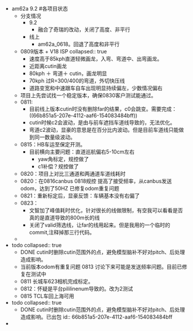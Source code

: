- am62a 9.2 #各项目状态
	- 分支情况
		- 9.2
			- 融合了奇瑞的改动，关闭了高度、非平行
		- 线上
			- am62a_0618。回退了高度和非平行
	- 0809版本 + V18 ISP
	  collapsed:: true
		- 速度高于85kph直道轻微画龙，入弯、弯道中、出弯画龙。
		- 近距离cutin画龙
		- 80kph ＋ 弯道＋ cutin，画龙明显
		- 70kph 过R=300/400的弯道，外切快压线
		- 道路变宽和中速跟车自车出现明显持续偏左，少数情况偏右
	- 项目上先尝试找一个稳定版本，确保0830客户测试能通过。
	- 0811:
		- 目前线上版本cutin时没有删除far的结果，c0会跳变。需要完成： ((66b851a5-207e-4112-aaf6-154083484bff))
		- cutin时候c2会波动，是由与前车遮挡车道线导致的，无法优化。
		- 弯道c2波动，显豪的意思是在百分比内波动。但是目前车道线只能做到同一数量级波动。
	- 0815：HB车运至保定开测。
		- 目前横向主要问题：直道巡航偏右5-10cm左右
			- yaw角标定，规控做了
			- c1补偿？规控做了
	- 0820：项目上对比三通道和两通道车道线耗时
	- 0820：在0816canbus 0818规控 提高了接受频率，从canbus发送odom，达到了50HZ 已修复odom重复问题
	- 0821：重新标定后，显豪反馈：车辆基本没有右偏了
	- 0823：
		- 文智加了峰值耗时优化，针对很长的线做限制，有空我可以看看是否真的是直道导致的800m长的线
		- 关闭了valid筛选线，让far的线用起来。但是我用的一个临时的commit,注释掉那三行代码。
	-
- todo
  collapsed:: true
	- DONE cutin时删除cutin范围外的点，避免模型脑补不好对pitch、后处理造成影响。
	- 当前版本odom有重复问题 0813 讨论下来可能是发送频率问题。目前已修复在测试中
	- 0811 长城车623相机完成标定。
	- 0812：怀疑是平台pililinenum导致的。改为2测试
	- 0815 TCL车回上海可用
- todo
  collapsed:: true
	- DONE cutin时删除cutin范围外的点，避免模型脑补不好对pitch、后处理造成影响。已出包
	  id:: 66b851a5-207e-4112-aaf6-154083484bff
-
